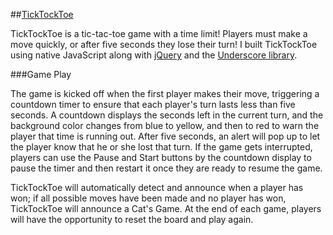 ##[TickTockToe](https://quicktocktoe.firebaseapp.com/)

TickTockToe is a tic-tac-toe game with a time limit! Players must make a move quickly, or after five seconds they lose their turn! I built TickTockToe using native JavaScript along with [jQuery](https://jquery.com/) and the [Underscore library](http://underscorejs.org/).

###Game Play

The game is kicked off when the first player makes their move, triggering a countdown timer to ensure that each player's turn lasts less than five seconds. A countdown displays the seconds left in the current turn, and the background color changes from blue to yellow, and then to red to warn the player that time is running out. After five seconds, an alert will pop up to let the player know that he or she lost that turn. If the game gets interrupted, players can use the Pause and Start buttons by the countdown display to pause the timer and then restart it once they are ready to resume the game.

TickTockToe will automatically detect and announce when a player has won; if all possible moves have been made and no player has won, TickTockToe will announce a Cat's Game. At the end of each game, players will have the opportunity to reset the board and play again.
